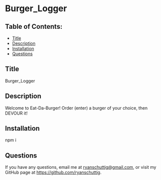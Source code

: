 # Burger_Logger
 
  ## Table of Contents:
  - [Title](#Title)
  - [Description](#Description)
  - [Installation](#Installation)
  - [Questions](#Questions)

  ## Title
  Burger_Logger
  ## Description
  Welcome to Eat-Da-Burger! Order (enter) a burger of your choice, then DEVOUR it!
  ## Installation
  npm i
  ## Questions
  If you have any questions, email me at ryanschuttig@gmail.com, or visit my GitHub page at https://github.com/ryanschuttig.